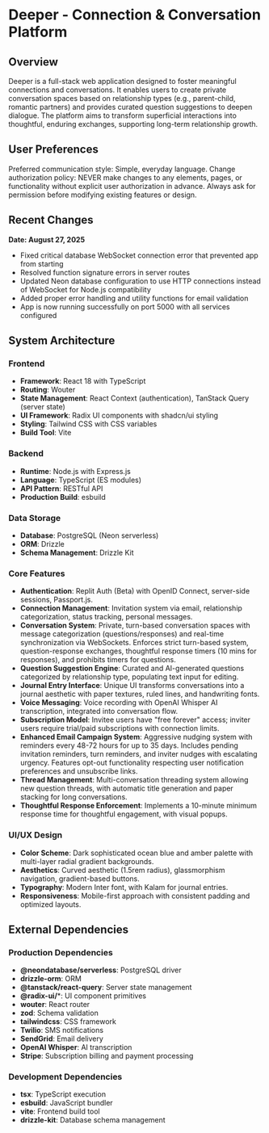 # Deeper - Connection & Conversation Platform

## Overview
Deeper is a full-stack web application designed to foster meaningful connections and conversations. It enables users to create private conversation spaces based on relationship types (e.g., parent-child, romantic partners) and provides curated question suggestions to deepen dialogue. The platform aims to transform superficial interactions into thoughtful, enduring exchanges, supporting long-term relationship growth.

## User Preferences
Preferred communication style: Simple, everyday language.
Change authorization policy: NEVER make changes to any elements, pages, or functionality without explicit user authorization in advance. Always ask for permission before modifying existing features or design.

## Recent Changes
**Date: August 27, 2025**
- Fixed critical database WebSocket connection error that prevented app from starting
- Resolved function signature errors in server routes
- Updated Neon database configuration to use HTTP connections instead of WebSocket for Node.js compatibility
- Added proper error handling and utility functions for email validation
- App is now running successfully on port 5000 with all services configured

## System Architecture

### Frontend
- **Framework**: React 18 with TypeScript
- **Routing**: Wouter
- **State Management**: React Context (authentication), TanStack Query (server state)
- **UI Framework**: Radix UI components with shadcn/ui styling
- **Styling**: Tailwind CSS with CSS variables
- **Build Tool**: Vite

### Backend
- **Runtime**: Node.js with Express.js
- **Language**: TypeScript (ES modules)
- **API Pattern**: RESTful API
- **Production Build**: esbuild

### Data Storage
- **Database**: PostgreSQL (Neon serverless)
- **ORM**: Drizzle
- **Schema Management**: Drizzle Kit

### Core Features
- **Authentication**: Replit Auth (Beta) with OpenID Connect, server-side sessions, Passport.js.
- **Connection Management**: Invitation system via email, relationship categorization, status tracking, personal messages.
- **Conversation System**: Private, turn-based conversation spaces with message categorization (questions/responses) and real-time synchronization via WebSockets. Enforces strict turn-based system, question-response exchanges, thoughtful response timers (10 mins for responses), and prohibits timers for questions.
- **Question Suggestion Engine**: Curated and AI-generated questions categorized by relationship type, populating text input for editing.
- **Journal Entry Interface**: Unique UI transforms conversations into a journal aesthetic with paper textures, ruled lines, and handwriting fonts.
- **Voice Messaging**: Voice recording with OpenAI Whisper AI transcription, integrated into conversation flow.
- **Subscription Model**: Invitee users have "free forever" access; inviter users require trial/paid subscriptions with connection limits.
- **Enhanced Email Campaign System**: Aggressive nudging system with reminders every 48-72 hours for up to 35 days. Includes pending invitation reminders, turn reminders, and inviter nudges with escalating urgency. Features opt-out functionality respecting user notification preferences and unsubscribe links.
- **Thread Management**: Multi-conversation threading system allowing new question threads, with automatic title generation and paper stacking for long conversations.
- **Thoughtful Response Enforcement**: Implements a 10-minute minimum response time for thoughtful engagement, with visual popups.

### UI/UX Design
- **Color Scheme**: Dark sophisticated ocean blue and amber palette with multi-layer radial gradient backgrounds.
- **Aesthetics**: Curved aesthetic (1.5rem radius), glassmorphism navigation, gradient-based buttons.
- **Typography**: Modern Inter font, with Kalam for journal entries.
- **Responsiveness**: Mobile-first approach with consistent padding and optimized layouts.

## External Dependencies

### Production Dependencies
- **@neondatabase/serverless**: PostgreSQL driver
- **drizzle-orm**: ORM
- **@tanstack/react-query**: Server state management
- **@radix-ui/***: UI component primitives
- **wouter**: React router
- **zod**: Schema validation
- **tailwindcss**: CSS framework
- **Twilio**: SMS notifications
- **SendGrid**: Email delivery
- **OpenAI Whisper**: AI transcription
- **Stripe**: Subscription billing and payment processing

### Development Dependencies
- **tsx**: TypeScript execution
- **esbuild**: JavaScript bundler
- **vite**: Frontend build tool
- **drizzle-kit**: Database schema management